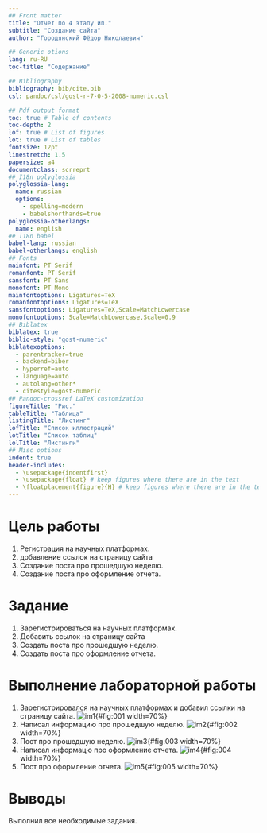 ```yaml
---
## Front matter
title: "Отчет по 4 этапу ип."
subtitle: "Создание сайта"
author: "Городянский Фёдор Николаевич"

## Generic otions
lang: ru-RU
toc-title: "Содержание"

## Bibliography
bibliography: bib/cite.bib
csl: pandoc/csl/gost-r-7-0-5-2008-numeric.csl

## Pdf output format
toc: true # Table of contents
toc-depth: 2
lof: true # List of figures
lot: true # List of tables
fontsize: 12pt
linestretch: 1.5
papersize: a4
documentclass: scrreprt
## I18n polyglossia
polyglossia-lang:
  name: russian
  options:
	- spelling=modern
	- babelshorthands=true
polyglossia-otherlangs:
  name: english
## I18n babel
babel-lang: russian
babel-otherlangs: english
## Fonts
mainfont: PT Serif
romanfont: PT Serif
sansfont: PT Sans
monofont: PT Mono
mainfontoptions: Ligatures=TeX
romanfontoptions: Ligatures=TeX
sansfontoptions: Ligatures=TeX,Scale=MatchLowercase
monofontoptions: Scale=MatchLowercase,Scale=0.9
## Biblatex
biblatex: true
biblio-style: "gost-numeric"
biblatexoptions:
  - parentracker=true
  - backend=biber
  - hyperref=auto
  - language=auto
  - autolang=other*
  - citestyle=gost-numeric
## Pandoc-crossref LaTeX customization
figureTitle: "Рис."
tableTitle: "Таблица"
listingTitle: "Листинг"
lofTitle: "Список иллюстраций"
lotTitle: "Список таблиц"
lolTitle: "Листинги"
## Misc options
indent: true
header-includes:
  - \usepackage{indentfirst}
  - \usepackage{float} # keep figures where there are in the text
  - \floatplacement{figure}{H} # keep figures where there are in the text
---
```


# Цель работы

1. Регистрация на научных платформах.
2. добавление ссылок на страницу сайта
3. Создание поста про прошедшую неделю.
4. Создание поста про оформление отчета.

# Задание

1. Зарегистрироваться на научных платформах.
2. Добавить ссылок на страницу сайта
3. Создать поста про прошедшую неделю.
4. Создать поста про оформление отчета.



# Выполнение лабораторной работы

1. Зарегистрировался на научных платформах и добавил ссылки на страницу сайта.
![im1](image/im1.png){#fig:001 width=70%}
2. Написал информацию про прошедшую неделю.
![im2](image/im2.png){#fig:002 width=70%}
3. Пост про прошедшую неделю.
![im3](image/im3.png){#fig:003 width=70%}
4. Написал информацю про оформление отчета.
![im4](image/im4.png){#fig:004 width=70%}
5. Пост про оформление отчета.
![im5](image/im5.png){#fig:005 width=70%}


# Выводы

Выполнил все необходимые задания.

